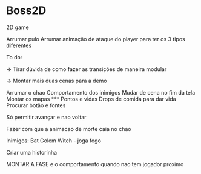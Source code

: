 # Boss2D
2D game 


Arrumar pulo
Arrumar animação de ataque do player para ter os 3 tipos diferentes

To do:

-> Tirar dúvida de como fazer as transições de maneira modular

-> Montar mais duas cenas para a demo

Arrumar o chao
Comportamento dos inimigos
Mudar de cena no fim da tela 
Montar os mapas
*** Pontos e vidas
Drops de comida para dar vida
Procurar botão e fontes 

Só permitir avançar e nao voltar

Fazer com que a animacao de morte caia no chao

Inimigos:
Bat
Golem
Witch - joga fogo


Criar uma historinha



MONTAR A FASE 
e o comportamento quando nao tem jogador proximo 